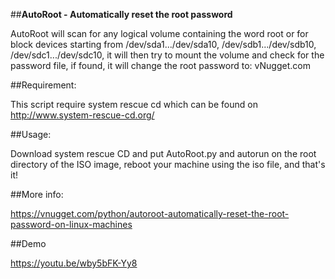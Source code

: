 ##**AutoRoot - Automatically reset the root password**

AutoRoot will scan for any logical volume containing the word root or for block devices starting from /dev/sda1.../dev/sda10, 
/dev/sdb1.../dev/sdb10, /dev/sdc1.../dev/sdc10, it will then try to mount the volume and check for the password file, if found, 
it will change the root password to: vNugget.com

##Requirement:

This script require system rescue cd which can be found on http://www.system-rescue-cd.org/ 

##Usage:

Download system rescue CD and put AutoRoot.py and autorun on the root directory of the ISO image, reboot your machine using the iso file,
and that's it!

##More info:

https://vnugget.com/python/autoroot-automatically-reset-the-root-password-on-linux-machines

##Demo

https://youtu.be/wby5bFK-Yy8

